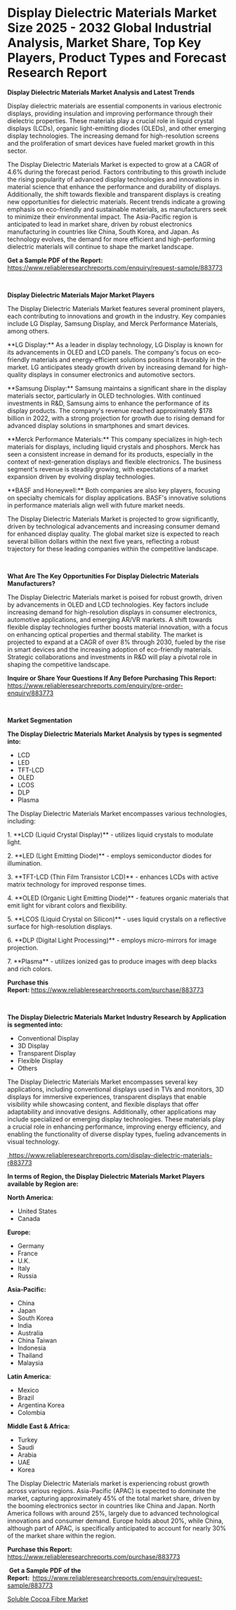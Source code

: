 <p><h1>Display Dielectric Materials Market Size 2025 - 2032 Global Industrial Analysis, Market Share, Top Key Players, Product Types and Forecast Research Report</h1></p><p><strong>Display Dielectric Materials Market Analysis and Latest Trends</strong></p>
<p><p>Display dielectric materials are essential components in various electronic displays, providing insulation and improving performance through their dielectric properties. These materials play a crucial role in liquid crystal displays (LCDs), organic light-emitting diodes (OLEDs), and other emerging display technologies. The increasing demand for high-resolution screens and the proliferation of smart devices have fueled market growth in this sector.</p><p>The Display Dielectric Materials Market is expected to grow at a CAGR of 4.6% during the forecast period. Factors contributing to this growth include the rising popularity of advanced display technologies and innovations in material science that enhance the performance and durability of displays. Additionally, the shift towards flexible and transparent displays is creating new opportunities for dielectric materials. Recent trends indicate a growing emphasis on eco-friendly and sustainable materials, as manufacturers seek to minimize their environmental impact. The Asia-Pacific region is anticipated to lead in market share, driven by robust electronics manufacturing in countries like China, South Korea, and Japan. As technology evolves, the demand for more efficient and high-performing dielectric materials will continue to shape the market landscape.</p></p>
<p><strong>Get a Sample PDF of the Report:&nbsp;</strong> <a href="https://www.reliableresearchreports.com/enquiry/request-sample/883773?utm_campaign=3054&utm_medium=2&utm_source=Github&utm_content=ia&utm_term=02042025&utm_id=display-dielectric-materials">https://www.reliableresearchreports.com/enquiry/request-sample/883773</a></p>
<p>&nbsp;</p>
<p><strong>Display Dielectric Materials Major Market Players</strong></p>
<p><p>The Display Dielectric Materials Market features several prominent players, each contributing to innovations and growth in the industry. Key companies include LG Display, Samsung Display, and Merck Performance Materials, among others.</p><p>**LG Display:** As a leader in display technology, LG Display is known for its advancements in OLED and LCD panels. The company's focus on eco-friendly materials and energy-efficient solutions positions it favorably in the market. LG anticipates steady growth driven by increasing demand for high-quality displays in consumer electronics and automotive sectors.</p><p>**Samsung Display:** Samsung maintains a significant share in the display materials sector, particularly in OLED technologies. With continued investments in R&D, Samsung aims to enhance the performance of its display products. The company's revenue reached approximately $178 billion in 2022, with a strong projection for growth due to rising demand for advanced display solutions in smartphones and smart devices.</p><p>**Merck Performance Materials:** This company specializes in high-tech materials for displays, including liquid crystals and phosphors. Merck has seen a consistent increase in demand for its products, especially in the context of next-generation displays and flexible electronics. The business segment's revenue is steadily growing, with expectations of a market expansion driven by evolving display technologies.</p><p>**BASF and Honeywell:** Both companies are also key players, focusing on specialty chemicals for display applications. BASF's innovative solutions in performance materials align well with future market needs.</p><p>The Display Dielectric Materials Market is projected to grow significantly, driven by technological advancements and increasing consumer demand for enhanced display quality. The global market size is expected to reach several billion dollars within the next five years, reflecting a robust trajectory for these leading companies within the competitive landscape.</p></p>
<p>&nbsp;</p>
<p><strong>What Are The Key Opportunities For Display Dielectric Materials Manufacturers?</strong></p>
<p><p>The Display Dielectric Materials market is poised for robust growth, driven by advancements in OLED and LCD technologies. Key factors include increasing demand for high-resolution displays in consumer electronics, automotive applications, and emerging AR/VR markets. A shift towards flexible display technologies further boosts material innovation, with a focus on enhancing optical properties and thermal stability. The market is projected to expand at a CAGR of over 8% through 2030, fueled by the rise in smart devices and the increasing adoption of eco-friendly materials. Strategic collaborations and investments in R&D will play a pivotal role in shaping the competitive landscape.</p></p>
<p><strong>Inquire or Share Your Questions If Any Before Purchasing This Report:</strong> <a href="https://www.reliableresearchreports.com/enquiry/pre-order-enquiry/883773?utm_campaign=3054&utm_medium=2&utm_source=Github&utm_content=ia&utm_term=02042025&utm_id=display-dielectric-materials">https://www.reliableresearchreports.com/enquiry/pre-order-enquiry/883773</a></p>
<p>&nbsp;</p>
<p><strong>Market Segmentation</strong></p>
<p><strong>The Display Dielectric Materials Market Analysis by types is segmented into:</strong></p>
<p><ul><li>LCD</li><li>LED</li><li>TFT-LCD</li><li>OLED</li><li>LCOS</li><li>DLP</li><li>Plasma</li></ul></p>
<p><p>The Display Dielectric Materials Market encompasses various technologies, including:</p><p>1. **LCD (Liquid Crystal Display)** - utilizes liquid crystals to modulate light.</p><p>2. **LED (Light Emitting Diode)** - employs semiconductor diodes for illumination.</p><p>3. **TFT-LCD (Thin Film Transistor LCD)** - enhances LCDs with active matrix technology for improved response times.</p><p>4. **OLED (Organic Light Emitting Diode)** - features organic materials that emit light for vibrant colors and flexibility.</p><p>5. **LCOS (Liquid Crystal on Silicon)** - uses liquid crystals on a reflective surface for high-resolution displays.</p><p>6. **DLP (Digital Light Processing)** - employs micro-mirrors for image projection.</p><p>7. **Plasma** - utilizes ionized gas to produce images with deep blacks and rich colors.</p></p>
<p><strong>Purchase this Report:&nbsp;</strong><a href="https://www.reliableresearchreports.com/purchase/883773?utm_campaign=3054&utm_medium=2&utm_source=Github&utm_content=ia&utm_term=02042025&utm_id=display-dielectric-materials">https://www.reliableresearchreports.com/purchase/883773</a></p>
<p>&nbsp;</p>
<p><strong>The Display Dielectric Materials Market Industry Research by Application is segmented into:</strong></p>
<p><ul><li>Conventional Display</li><li>3D Display</li><li>Transparent Display</li><li>Flexible Display</li><li>Others</li></ul></p>
<p><p>The Display Dielectric Materials Market encompasses several key applications, including conventional displays used in TVs and monitors, 3D displays for immersive experiences, transparent displays that enable visibility while showcasing content, and flexible displays that offer adaptability and innovative designs. Additionally, other applications may include specialized or emerging display technologies. These materials play a crucial role in enhancing performance, improving energy efficiency, and enabling the functionality of diverse display types, fueling advancements in visual technology.</p></p>
<p><a href="https://www.reliableresearchreports.com/display-dielectric-materials-r883773?utm_campaign=3054&utm_medium=2&utm_source=Github&utm_content=ia&utm_term=02042025&utm_id=display-dielectric-materials">&nbsp;https://www.reliableresearchreports.com/display-dielectric-materials-r883773</a></p>
<p><strong>In terms of Region, the Display Dielectric Materials Market Players available by Region are:</strong></p>
<p>
    <p> <strong> North America: </strong>
        <ul>
            <li>United States</li>
            <li>Canada</li>
        </ul>
        </p> 
    <p> <strong> Europe: </strong>
        <ul>
            <li>Germany</li>
            <li>France</li>
            <li>U.K.</li>
            <li>Italy</li>
            <li>Russia</li>
        </ul>
        </p> 
    <p> <strong> Asia-Pacific: </strong>
        <ul>
            <li>China</li>
            <li>Japan</li>
            <li>South Korea</li>
            <li>India</li>
            <li>Australia</li>
            <li>China Taiwan</li>
            <li>Indonesia</li>
            <li>Thailand</li>
            <li>Malaysia</li>
        </ul>
        </p> 
    <p> <strong> Latin America: </strong>
        <ul>
            <li>Mexico</li>
            <li>Brazil</li>
            <li>Argentina Korea</li>
            <li>Colombia</li>
        </ul>
        </p> 
    <p> <strong> Middle East & Africa: </strong>
        <ul>
            <li>Turkey</li>
            <li>Saudi</li>
            <li>Arabia</li>
            <li>UAE</li>
            <li>Korea</li>
        </ul>
    </p>
    </p>
<p><p>The Display Dielectric Materials market is experiencing robust growth across various regions. Asia-Pacific (APAC) is expected to dominate the market, capturing approximately 45% of the total market share, driven by the booming electronics sector in countries like China and Japan. North America follows with around 25%, largely due to advanced technological innovations and consumer demand. Europe holds about 20%, while China, although part of APAC, is specifically anticipated to account for nearly 30% of the market share within the region.</p></p>
<p><strong>Purchase this Report: </strong><a href="https://www.reliableresearchreports.com/purchase/883773?utm_campaign=3054&utm_medium=2&utm_source=Github&utm_content=ia&utm_term=02042025&utm_id=display-dielectric-materials">https://www.reliableresearchreports.com/purchase/883773</a></p>
<p>&nbsp;<strong>Get a Sample PDF of the Report:&nbsp;&nbsp;</strong><a href="https://www.reliableresearchreports.com/enquiry/request-sample/883773?utm_campaign=3054&utm_medium=2&utm_source=Github&utm_content=ia&utm_term=02042025&utm_id=display-dielectric-materials">https://www.reliableresearchreports.com/enquiry/request-sample/883773</a></p>
<p><strong></strong></p>
<p><p><a href="https://github.com/balapopepi/Market-Research-Report-List-1/blob/main/soluble-cocoa-fibre-market.md?utm_campaign=3054&utm_medium=2&utm_source=Github&utm_content=ia&utm_term=02042025&utm_id=display-dielectric-materials">Soluble Cocoa Fibre Market</a></p></p>